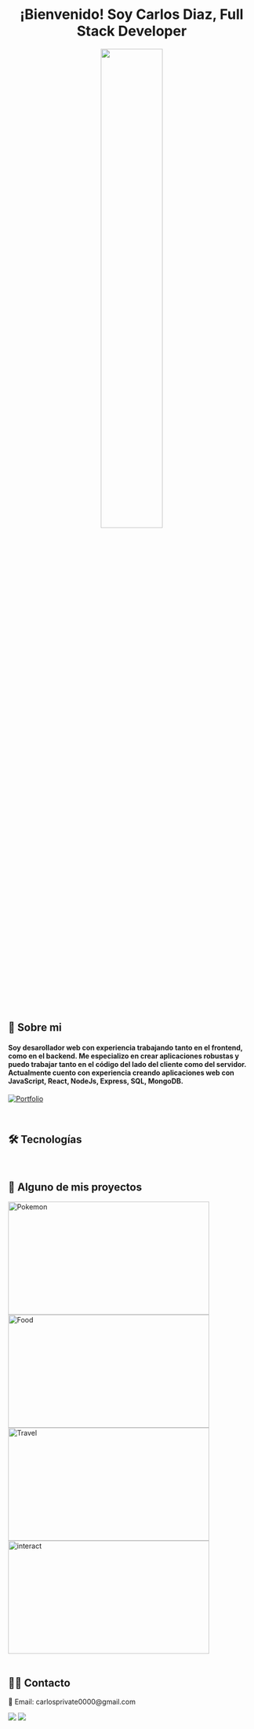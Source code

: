<h1 align="center">¡Bienvenido! Soy Carlos Diaz, Full Stack Developer</h1>

<div align="center">
  <img align="center" style="width: 50%" src="https://i.pinimg.com/originals/f7/54/cc/f754cc850d1b0eb55caec0fcd56bf4fd.gif" />
</div>
<h2 align="left">📖 Sobre mi</h2>
<h4 align="left">Soy desarollador web con experiencia trabajando tanto en el frontend, como en el backend. Me especializo en crear aplicaciones robustas y puedo trabajar tanto en el código del lado del cliente como del servidor. Actualmente cuento con experiencia creando aplicaciones web con JavaScript, React, NodeJs, Express, SQL, MongoDB.</h4>

<p align="left">
    <a href=""><img alt="Portfolio" title="Portfolio" src="https://img.shields.io/badge/-Portfolio-000000?style=for-the-badge&logo=koding&logoColor=white"/></a>
</p>
<br />
<h2 align="left">🛠 Tecnologías</h2>
<div>
  <img src="https://img.shields.io/badge/HTML5-E34F26?style=for-the-badge&logo=html5&logoColor=white" alt="" />
  <img src="https://img.shields.io/badge/CSS3-1572B6?style=for-the-badge&logo=css3&logoColor=white" alt="" />
  <img src="https://img.shields.io/badge/JavaScript-F7DF1E?style=for-the-badge&logo=javascript&logoColor=black" alt="" />
  <img src="https://img.shields.io/badge/Node.js-43853D?style=for-the-badge&logo=node.js&logoColor=white" alt="" />
  <img src="https://img.shields.io/badge/Express.js-404D59?style=for-the-badge" alt="" />
  <img src="https://img.shields.io/badge/React-20232A?style=for-the-badge&logo=react&logoColor=61DAFB" alt="" />
  <img src="https://img.shields.io/badge/Tailwind_CSS-38B2AC?style=for-the-badge&logo=tailwind-css&logoColor=white" alt="" />
  <img src="https://img.shields.io/badge/Redux-593D88?style=for-the-badge&logo=redux&logoColor=white" alt="" />
  <img src="https://img.shields.io/badge/React_Router-CA4245?style=for-the-badge&logo=react-router&logoColor=white" alt="" />
  <img src="https://img.shields.io/badge/PostgreSQL-316192?style=for-the-badge&logo=postgresql&logoColor=white" alt="" />
  <img src="https://img.shields.io/badge/MongoDB-4EA94B?style=for-the-badge&logo=mongodb&logoColor=white" alt="" />
  <img src="https://img.shields.io/badge/Heroku-430098?style=for-the-badge&logo=heroku&logoColor=white" alt="" />
  <img src="https://img.shields.io/badge/prettier-1A2C34?style=for-the-badge&logo=prettier&logoColor=F7BA3E" alt=""/>
  <img src="https://img.shields.io/badge/Vite-B73BFE?style=for-the-badge&logo=vite&logoColor=FFD62E" alt="" />
  <img src="https://img.shields.io/badge/Webpack-8DD6F9?style=for-the-badge&logo=Webpack&logoColor=white" alt="" />
  <img src="https://img.shields.io/badge/Postman-FF6C37?style=for-the-badge&logo=Postman&logoColor=white" alt="" />
  <img src="https://img.shields.io/badge/JWT-000000?style=for-the-badge&logo=JSON%20web%20tokens&logoColor=white" alt="" />
  
</div>

<h2 align="left">📌 Alguno de mis proyectos</h2>
<div>
 <a href="https://pokemon-app-nine-puce.vercel.app"><img width="410px" height="230px" src="https://i.ibb.co/gD4LdHp/Pokemon.png" alt="Pokemon" border="0" /></a>
  <a href="food-app-13.vercel.app"><img width="410px" height="230px" src="https://i.ibb.co/4tDxDzm/Food.png" alt="Food" border="0"></a>
  <a href="https://deploy-travelapp.herokuapp.com"><img width="410px" height="230px" src="https://i.ibb.co/x6vWYk1/Travel.png" alt="Travel" border="0"></a>
  <a href="https://interact-chi.vercel.app"><img width="410px" height="230px" src="https://i.ibb.co/dGWTsSD/interact.png" alt="interact" border="0"></a>
</div>

<br />

<h2 align="left">🙋‍♂️ Contacto</h2>
<p>📧 Email: carlosprivate0000@gmail.com</p>
<a target="_blank" href=https://www.linkedin.com/in/carlosdiazdeveloper"><img src="https://img.shields.io/badge/-LinkedIn-0077B5?style=for-the-badge&logo=Linkedin&logoColor=white"></img></a>
<a target="_blank" href="https://mail.google.com/mail/u/0/?tab=rm&ogbl#inbox"><img src="https://img.shields.io/badge/-Gmail-D14836?style=for-the-badge&logo=Gmail&logoColor=white"></img></a>

<br />
<br>



